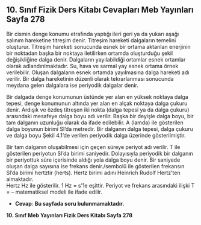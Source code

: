 ## 10. Sınıf Fizik Ders Kitabı Cevapları Meb Yayınları Sayfa 278

Bir cismin denge konumu etrafında yaptığı ileri geri ya da yukarı aşağı salınım hareketine titreşim denir. Titreşim hareketi dalgaların temelini oluşturur. Titreşim hareketi sonucunda esnek bir ortama aktarılan enerjinin bir noktadan başka bir noktaya iletilirken ortamda oluşturduğu şekil değişikliğine dalga denir. Dalgaların yayılabildiği ortamlar esnek ortamlar olarak adlandırılmaktadır. Su, hava ve sarmal yay esnek ortama örnek verilebilir. Oluşan dalgaların esnek ortamda yayılmasına dalga hareketi adı verilir. Bir dalga hareketinin düzenli olarak tekrarlanması sonucunda meydana gelen dalgalara ise periyodik dalgalar denir.

Bir dalgada denge konumunun üstünde yer alan en yüksek noktaya dalga tepesi, denge konumunun altında yer alan en alçak noktaya dalga çukuru denir. Ardışık ve özdeş titreşen iki nokta (dalga tepesi ya da dalga çukuru) arasındaki mesafeye dalga boyu adı verilir. Başka bir deyişle dalga boyu, bir tam dalganın uzunluğu olarak da ifade edilebilir. A (lamda) ile gösterilen dalga boyunun birimi Sl’da metredir. Bir dalganın dalga tepesi, dalga çukuru ve dalga boyu Şekil 4.1’de verilen periyodik dalga üzerinde gösterilmiştir.

Bir tam dalganın oluşabilmesi için geçen süreye periyot adı verilir. T ile gösterilen periyotun Sl’da birimi saniyedir. Dolayısıyla periyodik bir dalganın bir periyottuk süre içerisinde aldığı yola dalga boyu denir. Bir saniyede oluşan dalga sayısına ise frekans denir./sembolü ile gösterilen frekansın Sl’da birimi hertztir (herts). Hertz birimi adını Heinrich Rudolf Hertz’ten almaktadır.  
 Hertz Hz ile gösterilir. 1 Hz = s’1e eşittir. Periyot ve frekans arasındaki ilişki T = – matematiksel modeli ile ifade edilir.

* **Cevap**: **Bu sayfada soru bulunmamaktadır.**

**10. Sınıf Meb Yayınları Fizik Ders Kitabı Sayfa 278**